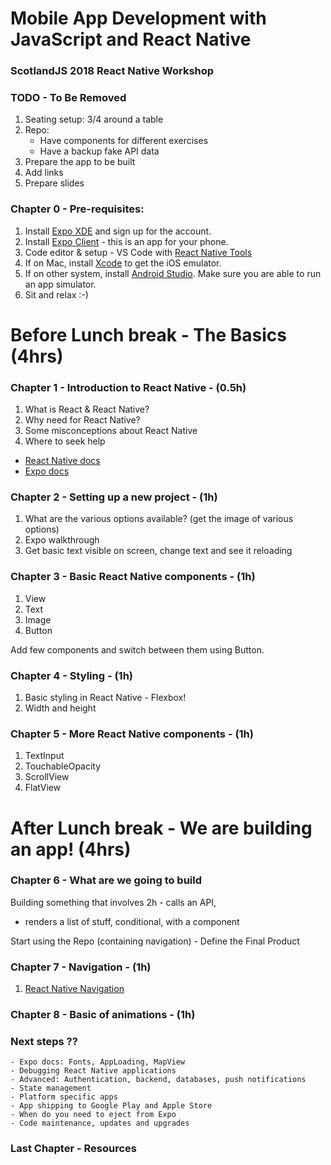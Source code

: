 # Mobile App Development with JavaScript and React Native
### ScotlandJS 2018 React Native Workshop

### TODO - To Be Removed

1. Seating setup: 3/4 around a table
2. Repo:
	- Have components for different exercises
	- Have a backup fake API data
3. Prepare the app to be built
4. Add links
5. Prepare slides
  
### Chapter 0 - Pre-requisites:

1. Install [Expo XDE](https://expo.io/tools#xde) and sign up for the account.
2. Install [Expo Client](https://expo.io/tools#client) - this is an app for your phone.
3. Code editor & setup - VS Code with [React Native Tools](https://marketplace.visualstudio.com/items?itemName=vsmobile.vscode-react-native)
4. If on Mac, install [Xcode](https://developer.apple.com/xcode/) to get the iOS emulator.
5. If on other system, install [Android Studio](https://developer.android.com/studio/). Make sure you are able to run an app simulator.
6. Sit and relax :-)

# Before Lunch break - The Basics (4hrs)

### Chapter 1 - Introduction to React Native - (0.5h)

1. What is React & React Native? 
2. Why need for React Native? 
3. Some misconceptions about React Native
4. Where to seek help
  - [React Native docs](https://facebook.github.io/react-native/docs/getting-started.html)
  - [Expo docs](https://docs.expo.io/versions/latest/)
  
### Chapter 2 - Setting up a new project - (1h)

1. What are the various options available? (get the image of various options)
2. Expo walkthrough
3. Get basic text visible on screen, change text and see it reloading

### Chapter 3 - Basic React Native components - (1h) 
1. View 
2. Text 
3. Image 
4. Button 

Add few components and switch between them using Button.

### Chapter 4 - Styling - (1h)

1. Basic styling in React Native - Flexbox!
2. Width and height

### Chapter 5 - More React Native components - (1h) 

1. TextInput
2. TouchableOpacity
3. ScrollView
4. FlatView

# After Lunch break - We are building an app! (4hrs)

### Chapter 6 - What are we going to build 

Building something that involves 2h 
	- calls an API, 
  - renders a list of stuff, conditional, with a component

Start using the Repo (containing navigation)
	- Define the Final Product

### Chapter 7 - Navigation - (1h)

1. [React Native Navigation](https://reactnavigation.org/)

### Chapter 8 - Basic of animations - (1h)

### Next steps ??
	- Expo docs: Fonts, AppLoading, MapView
	- Debugging React Native applications
	- Advanced: Authentication, backend, databases, push notifications 
	- State management
	- Platform specific apps
	- App shipping to Google Play and Apple Store
	- When do you need to eject from Expo
	- Code maintenance, updates and upgrades
  
### Last Chapter - Resources
	
